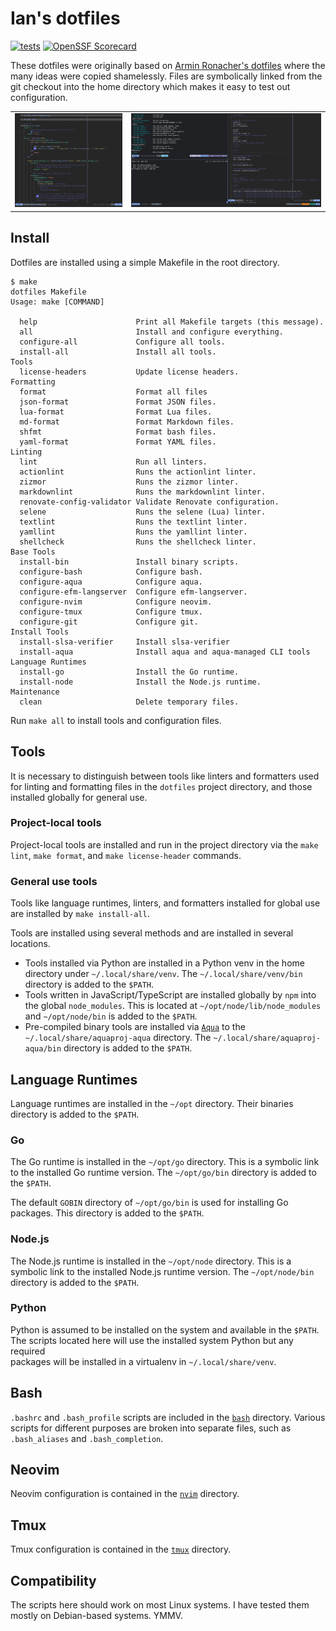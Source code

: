 # Ian's dotfiles

[![tests](https://github.com/ianlewis/dotfiles/actions/workflows/pre-submit.units.yml/badge.svg)](https://github.com/ianlewis/dotfiles/actions/workflows/pre-submit.units.yml) [![OpenSSF Scorecard](https://api.securityscorecards.dev/projects/github.com/ianlewis/dotfiles/badge)](https://securityscorecards.dev/viewer/?uri=github.com%2Fianlewis%2Fdotfiles)

These dotfiles were originally based on [Armin Ronacher's
dotfiles](https://github.com/mitsuhiko/dotfiles) where the many ideas were
copied shamelessly. Files are symbolically linked from the git checkout into the
home directory which makes it easy to test out configuration.

<table>
  <tr>
    <td>
        <img src="nvim/nvim.png" alt="Neovim Screenshot" width="300"/>
    </td>
    <td>
        <img src="tmux/tmux.png" alt="Tmux Screenshot" width="530"/>
    </td>
   </tr>
</table>

## Install

Dotfiles are installed using a simple Makefile in the root directory.

```shell
$ make
dotfiles Makefile
Usage: make [COMMAND]

  help                      Print all Makefile targets (this message).
  all                       Install and configure everything.
  configure-all             Configure all tools.
  install-all               Install all tools.
Tools
  license-headers           Update license headers.
Formatting
  format                    Format all files
  json-format               Format JSON files.
  lua-format                Format Lua files.
  md-format                 Format Markdown files.
  shfmt                     Format bash files.
  yaml-format               Format YAML files.
Linting
  lint                      Run all linters.
  actionlint                Runs the actionlint linter.
  zizmor                    Runs the zizmor linter.
  markdownlint              Runs the markdownlint linter.
  renovate-config-validator Validate Renovate configuration.
  selene                    Runs the selene (Lua) linter.
  textlint                  Runs the textlint linter.
  yamllint                  Runs the yamllint linter.
  shellcheck                Runs the shellcheck linter.
Base Tools
  install-bin               Install binary scripts.
  configure-bash            Configure bash.
  configure-aqua            Configure aqua.
  configure-efm-langserver  Configure efm-langserver.
  configure-nvim            Configure neovim.
  configure-tmux            Configure tmux.
  configure-git             Configure git.
Install Tools
  install-slsa-verifier     Install slsa-verifier
  install-aqua              Install aqua and aqua-managed CLI tools
Language Runtimes
  install-go                Install the Go runtime.
  install-node              Install the Node.js runtime.
Maintenance
  clean                     Delete temporary files.
```

Run `make all` to install tools and configuration files.

## Tools

It is necessary to distinguish between tools like linters and formatters used
for linting and formatting files in the `dotfiles` project directory, and those
installed globally for general use.

### Project-local tools

Project-local tools are installed and run in the project directory via the `make
lint`, `make format`, and `make license-header` commands.

### General use tools

Tools like language runtimes, linters, and formatters installed for global use
are installed by `make install-all`.

Tools are installed using several methods and are installed in several
locations.

- Tools installed via Python are installed in a Python venv in the home
  directory under `~/.local/share/venv`. The `~/.local/share/venv/bin` directory
  is added to the `$PATH`.
- Tools written in JavaScript/TypeScript are installed globally by `npm` into
  the global `node_modules`. This is located at `~/opt/node/lib/node_modules`
  and `~/opt/node/bin` is added to the `$PATH`.
- Pre-compiled binary tools are installed via
  [`Aqua`](https://aquaproj.github.io/) to the `~/.local/share/aquaproj-aqua`
  directory. The `~/.local/share/aquaproj-aqua/bin` directory is added to the
  `$PATH`.

## Language Runtimes

Language runtimes are installed in the `~/opt` directory. Their binaries
directory is added to the `$PATH`.

### Go

The Go runtime is installed in the `~/opt/go` directory. This is a symbolic link
to the installed Go runtime version. The `~/opt/go/bin` directory is added to
the `$PATH`.

The default `GOBIN` directory of `~/opt/go/bin` is used for installing Go
packages. This directory is added to the `$PATH`.

### Node.js

The Node.js runtime is installed in the `~/opt/node` directory. This is a
symbolic link to the installed Node.js runtime version. The `~/opt/node/bin`
directory is added to the `$PATH`.

### Python

Python is assumed to be installed on the system and available in the `$PATH`.
The scripts located here will use the installed system Python but any required  
packages will be installed in a virtualenv in `~/.local/share/venv`.

## Bash

`.bashrc` and `.bash_profile` scripts are included in the [`bash`](./bash)
directory. Various scripts for different purposes are broken into separate
files, such as `.bash_aliases` and `.bash_completion`.

## Neovim

Neovim configuration is contained in the [`nvim`](./nvim) directory.

## Tmux

Tmux configuration is contained in the [`tmux`](./tmux) directory.

## Compatibility

The scripts here should work on most Linux systems. I have tested them mostly on
Debian-based systems. YMMV.
